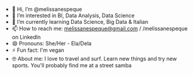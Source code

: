 - 👋 Hi, I’m @melissanespeque
- 👀 I’m interested in BI, Data Analysis, Data Science
- 🌱 I’m currently learning Data Science, Big Data & Italian
- 📫 How to reach me: melissanespeque@gmail.com / /melissanespeque on LinkedIn
- 😄 Pronouns: She/Her - Ela/Dela
- ⚡ Fun fact: I'm vegan
- 🤓 About me: I love to travel and surf. Learn new things and try new sports. You'll probably find me at a street samba 

<!---
melissanespeque/melissanespeque is a ✨ special ✨ repository because its `README.md` (this file) appears on your GitHub profile.
You can click the Preview link to take a look at your changes.
--->
